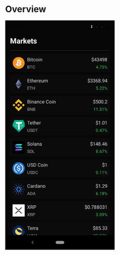 # Overview 

<a target="_blank"><img src="https://github.com/MassiiNechiche/cryptoTracker_react_native/blob/main/assets/Screenshot_20220115-171614.png"  width="350"/></a>

